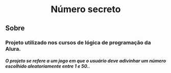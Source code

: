 <h1 align="center">Número secreto</h1>
<h2 align="left">Sobre</h2>
<h3>Projeto utilizado nos cursos de lógica de programação da Alura.</h3>
<h5>O projeto se refere a um jogo em que o usuário deve adivinhar um número escolhido aleatoriamente entre 1 e 50..</h5>
